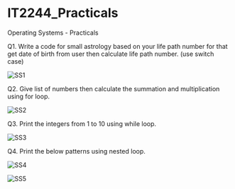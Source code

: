 # IT2244_Practicals
Operating Systems - Practicals

Q1. Write a code for small astrology based on your life path number for that get date of birth from user then calculate life path number. (use switch case)


![SS1](https://github.com/user-attachments/assets/25513e6b-468d-4711-ab5e-b619f699016f)

Q2. Give list of numbers then calculate the summation and multiplication using for loop.


![SS2](https://github.com/user-attachments/assets/53d3ee44-c514-4b32-9331-fa90bb5891e9)

Q3. Print the integers from 1 to 10 using while loop.


![SS3](https://github.com/user-attachments/assets/936eaa1c-5a82-49d3-a24a-b200e5741e0d)

Q4. Print the below patterns using nested loop.


![SS4](https://github.com/user-attachments/assets/86b886eb-7f47-4195-9f5b-33cddadf43d8)


![SS5](https://github.com/user-attachments/assets/cb589b37-80de-4fbe-a179-e67cf897aa38)



